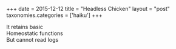 +++
date = 2015-12-12
title = "Headless Chicken"
layout = "post"
taxonomies.categories = ['haiku']
+++

It retains basic      
Homeostatic functions    
But cannot read logs
